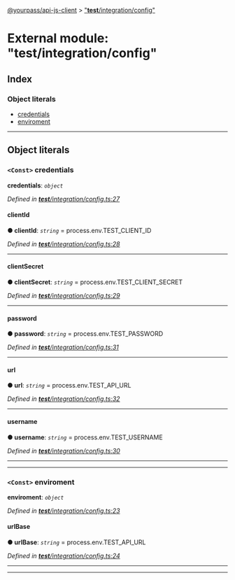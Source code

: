 [@yourpass/api-js-client](../README.md) > ["__test__/integration/config"](../modules/___test___integration_config_.md)

# External module: "__test__/integration/config"

## Index

### Object literals

* [credentials](___test___integration_config_.md#credentials)
* [enviroment](___test___integration_config_.md#enviroment)

---

## Object literals

<a id="credentials"></a>

### `<Const>` credentials

**credentials**: *`object`*

*Defined in [__test__/integration/config.ts:27](https://github.com/yourpass/yourpass-api-js-client/blob/b65bebe/__test__/integration/config.ts#L27)*

<a id="credentials.clientid"></a>

####  clientId

**● clientId**: *`string`* =  process.env.TEST_CLIENT_ID

*Defined in [__test__/integration/config.ts:28](https://github.com/yourpass/yourpass-api-js-client/blob/b65bebe/__test__/integration/config.ts#L28)*

___
<a id="credentials.clientsecret"></a>

####  clientSecret

**● clientSecret**: *`string`* =  process.env.TEST_CLIENT_SECRET

*Defined in [__test__/integration/config.ts:29](https://github.com/yourpass/yourpass-api-js-client/blob/b65bebe/__test__/integration/config.ts#L29)*

___
<a id="credentials.password"></a>

####  password

**● password**: *`string`* =  process.env.TEST_PASSWORD

*Defined in [__test__/integration/config.ts:31](https://github.com/yourpass/yourpass-api-js-client/blob/b65bebe/__test__/integration/config.ts#L31)*

___
<a id="credentials.url"></a>

####  url

**● url**: *`string`* =  process.env.TEST_API_URL

*Defined in [__test__/integration/config.ts:32](https://github.com/yourpass/yourpass-api-js-client/blob/b65bebe/__test__/integration/config.ts#L32)*

___
<a id="credentials.username"></a>

####  username

**● username**: *`string`* =  process.env.TEST_USERNAME

*Defined in [__test__/integration/config.ts:30](https://github.com/yourpass/yourpass-api-js-client/blob/b65bebe/__test__/integration/config.ts#L30)*

___

___
<a id="enviroment"></a>

### `<Const>` enviroment

**enviroment**: *`object`*

*Defined in [__test__/integration/config.ts:23](https://github.com/yourpass/yourpass-api-js-client/blob/b65bebe/__test__/integration/config.ts#L23)*

<a id="enviroment.urlbase"></a>

####  urlBase

**● urlBase**: *`string`* =  process.env.TEST_API_URL

*Defined in [__test__/integration/config.ts:24](https://github.com/yourpass/yourpass-api-js-client/blob/b65bebe/__test__/integration/config.ts#L24)*

___

___

